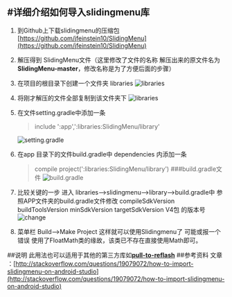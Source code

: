 #详细介绍如何导入slidingmenu库
---
 1. 到Github上下载slidingmenu的压缩包[https://github.com/jfeinstein10/SlidingMenu](https://github.com/jfeinstein10/SlidingMenu)
 2. 解压得到 SlidingMenu文件（这里修改了文件的名称 解压出来的原文件名为  **SlidingMenu-master**，修改名称是为了方便后面的步骤）
 3. 在项目的根目录下创建一个文件夹 libraries
 	![libraries](https://github.com/FeeAlan/android_studio_slidingmenu/tree/master/img/img_03)
 4. 将刚才解压的文件全部复制到该文件夹下
	![libraries](https://github.com/FeeAlan/android_studio_slidingmenu/tree/master/img/img_04)
 5. 在文件setting.gradle中添加一条  
    >include ':app',':libraries:SlidingMenu/library'
    
	![setting.gradle](https://github.com/FeeAlan/android_studio_slidingmenu/tree/master/img/img_05)
 
 6. 在app 目录下的文件build.gradle中  dependencies 内添加一条
 	>compile project(':libraries:SlidingMenu/library') 
 	###build.gradle文件
	![build.gradle](https://github.com/FeeAlan/android_studio_slidingmenu/tree/master/img/img_06)
	
 7. 比较关键的一步
进入 libraries-->slidingmenu-->library-->build.gradle中 参照APP文件夹的build.gradle文件修改 
compileSdkVersion  buildToolsVersion  minSdkVersion targetSdkVersion  V4包 的版本号
	![change](https://github.com/FeeAlan/android_studio_slidingmenu/tree/master/img/img_07)
	
8. 菜单栏  Build-->Make Project 这样就可以使用Slidingmenu了
可能或报一个错误 使用了FloatMath类的缘故，该类已不存在直接使用Math即可。

##说明
此用法也可以适用于其他的第三方库如[**pull-to-reflash**](https://github.com/liaohuqiu/android-Ultra-Pull-To-Refresh)
##参考资料
文章 ：[http://stackoverflow.com/questions/19079072/how-to-import-slidingmenu-on-android-studio](http://stackoverflow.com/questions/19079072/how-to-import-slidingmenu-on-android-studio)
